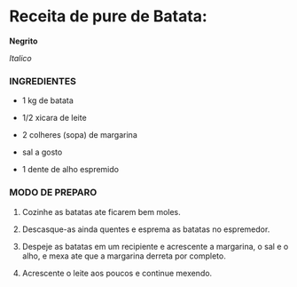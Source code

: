 # Receita de pure de Batata:
**Negrito**

_Italico_

### INGREDIENTES

 - 1 kg de batata

 - 1/2 xicara de leite

 - 2 colheres (sopa) de margarina

 - sal a gosto

 - 1 dente de alho espremido

### MODO DE PREPARO

 1. Cozinhe as batatas ate ficarem bem moles.

 2. Descasque-as ainda quentes e esprema as batatas no espremedor.

 3. Despeje as batatas em um recipiente e acrescente a margarina, o sal e o alho, e mexa ate que a margarina derreta por completo.

 4. Acrescente o leite aos poucos e continue mexendo.